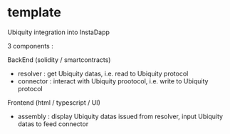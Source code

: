 # template

Ubiquity integration into InstaDapp

3 components :

BackEnd (solidity / smartcontracts)
- resolver : get Ubiquity datas, i.e. read to Ubiquity protocol
- connector : interact with Ubiquity prootocol, i.e. write to Ubiquity protocol

Frontend  (html / typescript / UI) 
- assembly : display Ubiquity datas issued from resolver, input Ubiquity datas to feed connector
